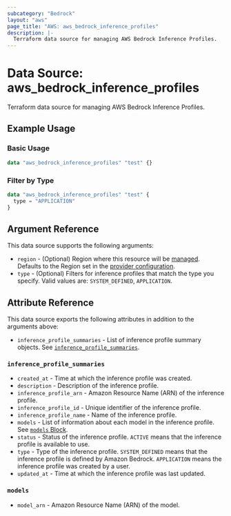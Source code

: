 ```yaml
---
subcategory: "Bedrock"
layout: "aws"
page_title: "AWS: aws_bedrock_inference_profiles"
description: |-
  Terraform data source for managing AWS Bedrock Inference Profiles.
---
```


# Data Source: aws_bedrock_inference_profiles

Terraform data source for managing AWS Bedrock Inference Profiles.

## Example Usage

### Basic Usage

```terraform
data "aws_bedrock_inference_profiles" "test" {}
```

### Filter by Type

```terraform
data "aws_bedrock_inference_profiles" "test" {
  type = "APPLICATION"
}
```

## Argument Reference

This data source supports the following arguments:

* `region` - (Optional) Region where this resource will be [managed](https://docs.aws.amazon.com/general/latest/gr/rande.html#regional-endpoints). Defaults to the Region set in the [provider configuration](https://registry.terraform.io/providers/hashicorp/aws/latest/docs#aws-configuration-reference).
* `type` - (Optional) Filters for inference profiles that match the type you specify. Valid values are: `SYSTEM_DEFINED`, `APPLICATION`.

## Attribute Reference

This data source exports the following attributes in addition to the arguments above:

- `inference_profile_summaries` - List of inference profile summary objects. See [`inference_profile_summaries`](#inference_profile_summaries).

### `inference_profile_summaries`

- `created_at` - Time at which the inference profile was created.
- `description` - Description of the inference profile.
- `inference_profile_arn` - Amazon Resource Name (ARN) of the inference profile.
- `inference_profile_id` - Unique identifier of the inference profile.
- `inference_profile_name` - Name of the inference profile.
- `models` - List of information about each model in the inference profile. See [`models` Block](#models).
- `status` - Status of the inference profile. `ACTIVE` means that the inference profile is available to use.
- `type` - Type of the inference profile. `SYSTEM_DEFINED` means that the inference profile is defined by Amazon Bedrock. `APPLICATION` means the inference profile was created by a user.
- `updated_at` - Time at which the inference profile was last updated.

### `models`

- `model_arn` - Amazon Resource Name (ARN) of the model.
